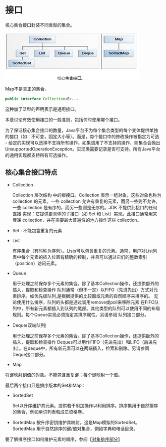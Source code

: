 # 接口
核心集合接口封装不同类型的集合。

![](/assets/collections/核心集合接口.png)

Map不是真正的集合。

```java
public interface Collection<E>...
```
这种加了泛型的声明表示是通用接口。

本章讨论有效使用接口的一般准则，包括何时使用哪个接口。

为了保证核心集合接口的数量，Java平台不为每个集合类型的每个变体提供单独的接口（如：不可变，固定大小等）。而是，每个接口中的修改操作被指定为可选 - 给定的实现可以选择不支持所有操作。如果调用了不支持的操作，则集合会抛出 UnsupportedOperationException。实现类需要记录是否可支持。所有Java平台的通用实现都支持所有可选操作。

## 核心集合接口特点

- Collection
    
    Collection 层次结构 中的根接口。Collection 表示一组对象，这些对象也称为 collection 的元素。一些 collection 允许有重复的元素，而另一些则不允许。一些 collection 是有序的，而另一些则是无序的。JDK 不提供此接口的任何直接 实现：它提供更具体的子接口（如 Set 和 List）实现。此接口通常用来传递 collection，并在需要最大普遍性的地方操作这些 collection。 

- Set : 不能包含重复的元素     
- List

    有序集合（有时称为序列）。Lists可以包含重复的元素。通常，用户对List列表中每个元素的插入位置有精确的控制，并且可以通过它们的整数索引（position）访问元素。  

- Queue

     用于处理之前保存多个元素的集合。除了基本Collection操作，还提供额外的插入，提取和检查操作
     队列通常（但不一定）以FIFO（先进先出）方式对元素排序。如优先级队列,是根据提供的比较器或元素的自然顺序来排序的。
     无论使用什么排序，队列的头都是通过调用remove或poll来移除元素
     在FIFO队列中，所有新元素都插入到队列的尾部。其他类型的队列可以使用不同的布局规则。每个Queue实现必须指定其排序属性。另请参阅 队列接口部分。

- Deque(双端队列)

     用于处理之前保存多个元素的集合。除了基本Collection操作，还提供额外的插入，提取和检查操作
     Deques可以用作FIFO（先进先出）和LIFO（后进先出）。在deque中，所有新元素可以在两端插入，检索和删除。另请参阅 Deque接口部分。

- Map

 将键映射到值的对象。不能包含重复键；每个键映射一个值。

最后两个接口只是排序版本的Set和Map：

- SortedSet
     
     Set以升序维护其元素。提供若干附加操作以利用排序。排序集用于自然排序的集合，例如单词列表和成员资格卷。
     
- SortedMap
     按升序密钥维护其映射。这是Map模拟的SortedSet。SortedMap
用于自然排序的键/值对集合，例如字典和电话目录。

要了解排序接口如何维护元素的顺序，参阅【[对象排序部分](/content/collections/interfaces/objectOrdering.md)】
